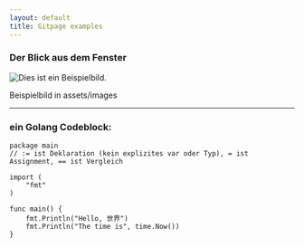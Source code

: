 ```yaml
---
layout: default
title: Gitpage examples
---
```


### Der Blick aus dem Fenster 

![Dies ist ein Beispielbild.](assets/images/example.jpg)

Beispielbild in assets/images

-------
### ein Golang Codeblock:
```
package main
// := ist Deklaration (kein explizites var oder Typ), = ist Assignment, == ist Vergleich

import (
	"fmt"
)

func main() {
	fmt.Println("Hello, 世界")
	fmt.Println("The time is", time.Now())
}
```

